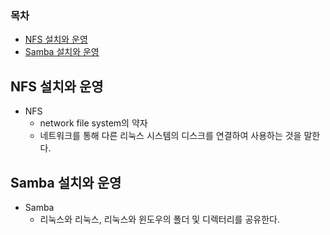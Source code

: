 ### 목차
- [NFS 설치와 운영](#nfs-설치와-운영)
- [Samba 설치와 운영](#samba-설치와-운영)

## NFS 설치와 운영
- NFS
    - network file system의 약자
    - 네트워크를 통해 다른 리눅스 시스템의 디스크를 연결하여 사용하는 것을 말한다.

## Samba 설치와 운영
- Samba
    - 리눅스와 리눅스, 리눅스와 윈도우의 폴더 및 디렉터리를 공유한다.